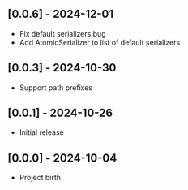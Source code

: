 ## [0.0.6] - 2024-12-01

- Fix default serializers bug
- Add AtomicSerializer to list of default serializers

## [0.0.3] - 2024-10-30

- Support path prefixes

## [0.0.1] - 2024-10-26

- Initial release

## [0.0.0] - 2024-10-04

- Project birth
